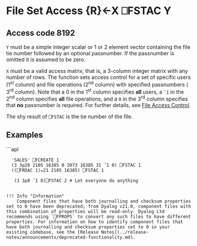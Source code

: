 




<h1 class="heading"><span class="name">File Set Access</span> <span class="command">{R}←X ⎕FSTAC Y</span></h1>


## Access code 8192


`Y` must be a simple integer scalar or 1 or 2 element vector containing the file tie number followed by an optional passnumber. If the passnumber is omitted it is assumed to be zero.


`X` must be a valid access matrix, that is, a 3-column integer matrix with any number of rows.  The function sets access control for a set of specific users (1<sup>st</sup> column) and file operations (2<sup>nd</sup> column) with specified passnumbers ( 3<sup>rd</sup> column). Note that a 0 in the 1<sup>st</sup> column specifies **all** users, a `¯1` in the 2<sup>nd</sup> column specifies **all** file operations, and a `0` in the 3<sup>rd</sup> column specifies that **no** passnumber is required. For further details, see [File Access Control](../../../programming-reference-guide/component-files/component-files/component-files).


The shy result of `⎕FSTAC` is the tie number of the file.

<h2 class="example">Examples</h2>
```apl

      'SALES' ⎕FCREATE 1
      (3 3⍴28 2105 16385 0 2073 16385 31 ¯1 0) ⎕FSTAC 1
      ((⎕FRDAC 1)⍪21 2105 16385) ⎕FSTAC 1

       (1 3⍴0 ¯1 0)⎕FSTAC 2 ⍝ Let everyone do anything

```

!!! Info "Information"
    Component files that have both journalling and checksum properties set to 0 have been deprecated; from Dyalog v21.0, component files with this combination of properties will be read-only. Dyalog Ltd recommends using `⎕FPROPS` to convert any such files to have different properties. For information on how to identify component files that have both journalling and checksum properties set to 0 in your existing codebase, see the [Release Notes](../release-notes/announcements/deprecated-functionality.md).

